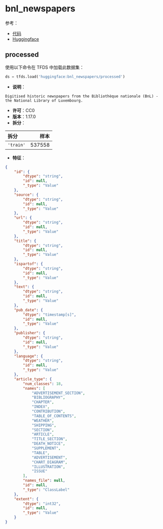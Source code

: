 # bnl_newspapers

参考：

- [代码](https://github.com/huggingface/datasets/blob/master/datasets/bnl_newspapers)
- [Huggingface](https://huggingface.co/datasets/bnl_newspapers)

## processed

使用以下命令在 TFDS 中加载此数据集：

```python
ds = tfds.load('huggingface:bnl_newspapers/processed')
```

- **说明**：

```
Digitised historic newspapers from the Bibliothèque nationale (BnL) - the National Library of Luxembourg.
```

- **许可**：CC0
- **版本**：1.17.0
- **拆分**：

拆分 | 样本
:-- | --:
`'train'` | 537558

- **特征**：

```json
{
    "id": {
        "dtype": "string",
        "id": null,
        "_type": "Value"
    },
    "source": {
        "dtype": "string",
        "id": null,
        "_type": "Value"
    },
    "url": {
        "dtype": "string",
        "id": null,
        "_type": "Value"
    },
    "title": {
        "dtype": "string",
        "id": null,
        "_type": "Value"
    },
    "ispartof": {
        "dtype": "string",
        "id": null,
        "_type": "Value"
    },
    "text": {
        "dtype": "string",
        "id": null,
        "_type": "Value"
    },
    "pub_date": {
        "dtype": "timestamp[s]",
        "id": null,
        "_type": "Value"
    },
    "publisher": {
        "dtype": "string",
        "id": null,
        "_type": "Value"
    },
    "language": {
        "dtype": "string",
        "id": null,
        "_type": "Value"
    },
    "article_type": {
        "num_classes": 18,
        "names": [
            "ADVERTISEMENT_SECTION",
            "BIBLIOGRAPHY",
            "CHAPTER",
            "INDEX",
            "CONTRIBUTION",
            "TABLE_OF_CONTENTS",
            "WEATHER",
            "SHIPPING",
            "SECTION",
            "ARTICLE",
            "TITLE_SECTION",
            "DEATH_NOTICE",
            "SUPPLEMENT",
            "TABLE",
            "ADVERTISEMENT",
            "CHART_DIAGRAM",
            "ILLUSTRATION",
            "ISSUE"
        ],
        "names_file": null,
        "id": null,
        "_type": "ClassLabel"
    },
    "extent": {
        "dtype": "int32",
        "id": null,
        "_type": "Value"
    }
}
```
